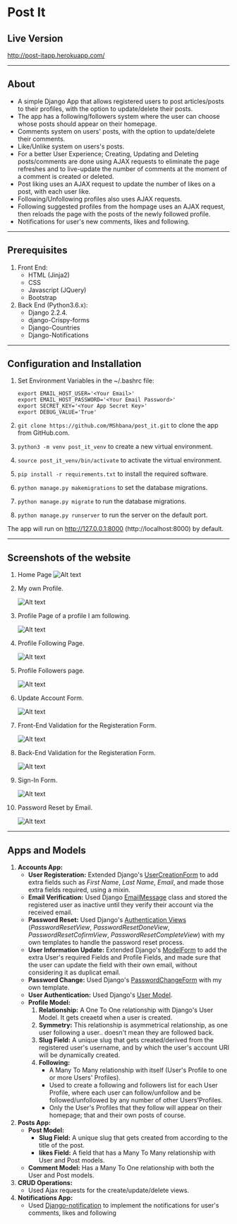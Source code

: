 # Post It

## Live Version
http://post-itapp.herokuapp.com/

---

## About

* A simple Django App that allows registered users to post articles/posts to their profiles, with the option to update/delete their posts.
* The app has a following/followers system where the user can choose whose posts should appear on their homepage.
* Comments system on users' posts, with the option to update/delete their comments.
* Like/Unlike system on users's posts.
* For a better User Experience; Creating, Updating and Deleting posts/comments are done using AJAX requests to eliminate the page refreshes and to live-update the number of comments at the moment of a comment is created or deleted.
* Post liking uses an AJAX request to update the number of likes on a post, with each user like.
* Following/Unfollowing profiles also uses AJAX requests.
* Following suggested profiles from the hompage uses an AJAX request, then reloads the page with the posts of the newly followed profile.
* Notifications for user's new comments, likes and following.

---

## Prerequisites

1. Front End:
    * HTML (Jinja2)
    * CSS
    * Javascript (JQuery)
    * Bootstrap
2. Back End (Python3.6.x):
    * Django 2.2.4.
    * django-Crispy-forms
    * Django-Countries
    * Django-Notifications

---

## Configuration and Installation

1. Set Environment Variables in the ~/.bashrc file:

    ```
    export EMAIL_HOST_USER='<Your Email>'
    export EMAIL_HOST_PASSWORD='<Your Email Password>'
    export SECRET_KEY='<Your App Secret Key>'
    export DEBUG_VALUE='True'
    ```

2. `git clone https://github.com/MShbana/post_it.git` to clone the app from GitHub.com.
3. `python3 -m venv post_it_venv` to create a new virtual environment.
4. `source post_it_venv/bin/activate` to activate the virtual environment.

5. `pip install -r requirements.txt` to install the required software.

6. `python manage.py makemigrations` to set the database migrations.

7. `python manage.py migrate` to run the database migrations.

8. `python manage.py runserver` to run the server on the default port.

The app will run on http://127.0.0.1:8000 (http://localhost:8000) by default.

---

## Screenshots of the website

1. Home Page
    ![Alt text][site_img13]


2. My own Profile.

    ![Alt text][site_img9]


3. Profile Page of a profile I am following.

    ![Alt text][site_img6]


4. Profile Following Page.

    ![Alt text][site_img8]


5. Profile Followers page.

    ![Alt text][site_img7]


6. Update Account Form.

    ![Alt text][site_img10]


7. Front-End Validation for the Registeration Form.

    ![Alt text][site_img1]

8. Back-End Validation for the Registeration Form.

    ![Alt text][site_img2]


9. Sign-In Form.

    ![Alt text][site_img4]

10. Password Reset by Email.

    ![Alt text][site_img5]


---

## Apps and Models

1. **Accounts App:**
    * **User Registeration:** Extended Django's [UserCreationForm][link_UserCreationForm] to add extra fields such as *First Name*, *Last Name*, *Email*, and made those extra fields required, using a mixin.
    * **Email Verification:** Used Django [EmailMessage][link_EmailMessage] class and stored the registered user as inactive until they verify their account via the received email.
    * **Password Reset:** Used Django's [Authentication Views][link_authentication_views] (*PasswordResetView*, *PasswordResetDoneView*, *PasswordResetCofirmView*, *PasswordResetCompleteView*) with my own templates to handle the password reset process.
    * **User Information Update:** Extended Django's [ModelForm][link_ModelForm] to add the extra User's required Fields and Profile Fields, and made sure that the user can update the field with their own email, without considering it as duplicat email.
    * **Password Change:** Used Django's [PasswordChangeForm][link_PasswordChangeForm] with my own template.
    * **User Authentication:** Used Django's [User Model][link_user_model].
    * **Profile Model:**
        1. **Relationship:** A One To One relationship with Django's User Model. It gets creaetd when a user is created.
        2. **Symmetry:** This relationship is asymmetrical relationship, as one user following a user.. doesn't mean they are followed back.
        3. **Slug Field:** A unique slug that gets created/derived from the registered user's username, and by which the user's account URI will be dynamically created.
        4. **Following:**
            * A Many To Many relationship with itself (User's Profile to one or more Users' Profiles).
            * Used to create a following and followers list for each User Profile, where each user can follow/unfollow and be followed/unfollowed by any number of other Users'Profiles.
            * Only the User's Profiles that they follow will appear on their homepage; that and their own posts of course.
2. **Posts App:**
    * **Post Model:**
        * **Slug Field:** A unique slug that gets created from according to the title of the post.
        * **likes Field:** A field that has a Many To Many relationship with User and Post models.
    * **Comment Model:** Has a Many To One relationship with both the User and Post models.
3. **CRUD Operations:**
    * Used Ajax requests for the create/update/delete views.
4. **Notifications App:**
    * Used [Django-notification][link_django_notifications] to implement the notifications for user's comments, likes and following


[//]:  # (Links and images relative paths)

[link_UserCreationForm]: https://docs.djangoproject.com/en/2.2/topics/auth/default/#django.contrib.auth.forms.UserCreationForm>
[link_EmailMessage]: <https://docs.djangoproject.com/en/2.2/topics/email/>
[link_authentication_views]: <https://docs.djangoproject.com/en/2.2/topics/auth/default/>
[link_ModelForm]: <https://docs.djangoproject.com/en/2.2/topics/forms/modelforms/>
[link_PasswordChangeForm]: <https://docs.djangoproject.com/en/2.2/topics/auth/default/#django.contrib.auth.forms.PasswordChangeForm>
[link_user_model]: <https://docs.djangoproject.com/en/2.2/ref/contrib/auth/>
[link_django_notifications]: <https://github.com/django-notifications/django-notifications/>


[site_gif]: <./base/static/screenshots/post_it.gif>
[site_img1]: <./base/static/screenshots/1.png?raw=true>
[site_img2]: <./base/static/screenshots/2.png?raw=true>
[site_img3]: <./base/static/screenshots/3.png?raw=true>
[site_img4]: <./base/static/screenshots/4.png?raw=true>
[site_img5]: <./base/static/screenshots/5.png?raw=true>
[site_img6]: <./base/static/screenshots/6.png?raw=true>
[site_img7]: <./base/static/screenshots/7.png?raw=true>
[site_img8]: <./base/static/screenshots/8.png?raw=true>
[site_img9]: <./base/static/screenshots/9.png?raw=true>
[site_img10]: <./base/static/screenshots/10.png?raw=true>
[site_img11]: <./base/static/screenshots/11.png?raw=true>
[site_img12]: <./base/static/screenshots/12.png?raw=true>
[site_img13]: <./base/static/screenshots/13.png?raw=true>




